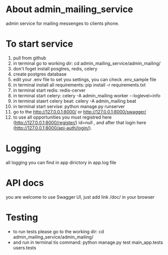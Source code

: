 # About admin_mailing_service
admin service for mailing messenges to clients phone.

# To start service

1. pull from github
2. in terminal go to working dir: cd admin_mailing_service/admin_mailing/
3. don't foget install posgtres, redis, celery
4. create postgres database
5. edit your .env file to set you settings, you can check .env_sample file
6. in terminal install all requirements: pip install -r requirements.txt
7. in terminal start redis: redis-cerver
8. in terminal start celery: celery -A admin_mailing worker --loglevel=info
9. in terminal staert celery beat: celery -A admin_mailing beat
10. in terminal start servise: python manage.py runserver
11. go to the http://127.0.0.1:8000/ or http://127.0.0.1:8000/swagger/
12. to use all opportunities you must registred here (http://127.0.0.1:8000/register/) id=null ,
    and after that login here (http://127.0.0.1:8000/api-auth/login/).

# Logging
all logging you can find in app dirictory in app.log file

# API docs
you are welcome to use Swagger UI, just add link /doc/ in your browser

# Testing 
- to run tests please go to the working dir: cd admin_mailing_service/admin_mailing/
- and run in terminal tis command: python manage.py test main_app.tests users.tests
